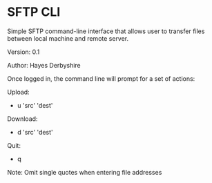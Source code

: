 # SFTP CLI

Simple SFTP command-line interface that allows user to transfer files between local machine and remote server.

Version: 0.1

Author: Hayes Derbyshire

Once logged in, the command line will prompt for a set of actions:

Upload:
- u 'src' 'dest'

Download:
- d 'src' 'dest'

Quit:
- q

Note: Omit single quotes when entering file addresses

